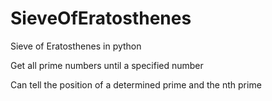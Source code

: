 # SieveOfEratosthenes
Sieve of Eratosthenes in python
<p>Get all prime numbers until a specified number</p>
<p>Can tell the position of a determined prime and the nth prime</p>
